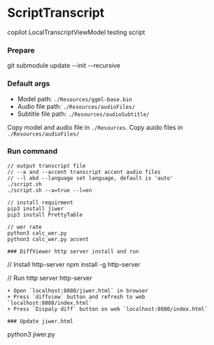 # ScriptTranscript

copilot LocalTranscriptViewModel testing script

### Prepare
git submodule update --init --recursive

### Default args
+ Model path: `./Resources/ggml-base.bin`
+ Audio file path: `./Resources/audioFiles/`
+ Subtitle file path: `./Resources/audioSubtitle/`  

Copy model and audio file in `./Resources`. Copy auido files in `./Resources/audioFiles/`

### Run command
```
// output transcript file
// --a and --accent transcript accent audio files
// --l abd --language set language, default is 'auto'
./script.sh
./script.sh --a=true --l=en

// install requirment
pip3 install jiwer
pip3 install PrettyTable

// wer rate
python3 calc_wer.py
python3 calc_wer.py accent

### DiffViewer http server install and run
```
// Install http-server
npm install -g http-server

// Run http server
http-server
```
+ Open `localhost:8080/jiwer.html` in browser
+ Press `diffview` button and refresh to web `localhost:8080/index.html`
+ Press `Dispaly diff` button on web `localhost:8080/index.html`

### Update jiwer.html
```
python3 jiwer.py
```
